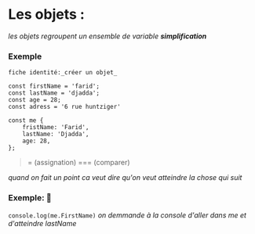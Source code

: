 # Les objets :


_les objets regroupent un ensemble de variable <strong>simplification </strong>_<br> 

### Exemple 


`fiche identité:_créer un objet_
` 
``` 
const firstName = 'farid';
const lastName = 'djadda';
const age = 28;
const adress = '6 rue huntziger'

const me {
    fristName: 'Farid', 
    lastName: 'Djadda',
    age: 28,
};
``` 

>= (assignation)
>=== (comparer) 

_quand on fait un point ca veut dire qu'on veut atteindre la chose qui suit_

### Exemple: :speech_balloon:

`console.log(me.FirstName)` _on demmande à la console d'aller dans me et d'atteindre lastName_

 